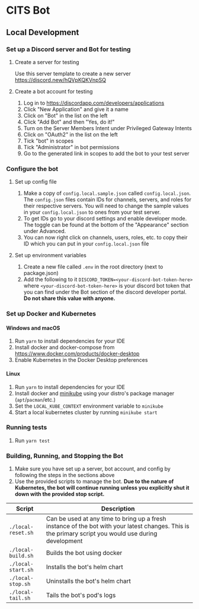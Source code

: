 # CITS Bot

## Local Development

### Set up a Discord server and Bot for testing

1. Create a server for testing

    Use this server template to create a new server https://discord.new/hQVpKQKVnpSQ

2. Create a bot account for testing

    1. Log in to https://discordapp.com/developers/applications
    2. Click "New Application" and give it a name
    3. Click on "Bot" in the list on the left
    4. Click "Add Bot" and then "Yes, do it!"
    5. Turn on the Server Members Intent under Privileged Gateway Intents
    6. Click on "OAuth2" in the list on the left
    7. Tick "bot" in scopes
    8. Tick "Administrator" in bot permissions
    9. Go to the generated link in scopes to add the bot to your test server

### Configure the bot

1. Set up config file

    1. Make a copy of `config.local.sample.json` called `config.local.json`. The `config.json` files contain IDs for channels, servers, and roles for their respective servers. You will need to change the sample values in your `config.local.json` to ones from your test server.
    2. To get IDs go to your discord settings and enable developer mode. The toggle can be found at the bottom of the "Appearance" section under Advanced.
    3. You can now right click on channels, users, roles, etc. to copy their ID which you can put in your `config.local.json` file

2. Set up environment variables

    1. Create a new file called `.env` in the root directory (next to package.json)
    2. Add the following to it `DISCORD_TOKEN=<your-discord-bot-token-here>` where `<your-discord-bot-token-here>` is your discord bot token that you can find under the Bot section of the discord developer portal. **Do not share this value with anyone.**

### Set up Docker and Kubernetes

#### Windows and macOS

1. Run `yarn` to install dependencies for your IDE
2. Install docker and docker-compose from https://www.docker.com/products/docker-desktop
3. Enable Kubernetes in the Docker Desktop preferences

#### Linux

1. Run `yarn` to install dependencies for your IDE
2. Install docker and [minikube](https://minikube.sigs.k8s.io/docs/) using your distro's package manager (`apt`/`pacman`/etc.)
3. Set the `LOCAL_KUBE_CONTEXT` environment variable to `minikube`
4. Start a local kubernetes cluster by running `minikube start`

### Running tests

1. Run `yarn test`

### Building, Running, and Stopping the Bot

1. Make sure you have set up a server, bot account, and config by following the steps in the sections above
2. Use the provided scripts to manage the bot. **Due to the nature of Kubernetes, the bot will continue running unless you explicitly shut it down with the provided stop script.** 

Script | Description
--- | ---
`./local-reset.sh` | Can be used at any time to bring up a fresh instance of the bot with your latest changes. This is the primary script you would use during development
`./local-build.sh` | Builds the bot using docker
`./local-start.sh` | Installs the bot's helm chart
`./local-stop.sh` | Uninstalls the bot's helm chart
`./local-tail.sh` | Tails the bot's pod's logs
